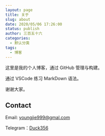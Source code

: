 ```yaml
---
layout: page
title: 关于
slug: about
date: 2020/05/06 17:26:00
status: publish
author: 三百五十六
categories: 
  - 默认分类
tags: 
  - 博客
---
```


这里是我的个人博客，通过 GitHub 管理与构建。

通过 VSCode 练习 MarkDown 语法。

谢谢大家。


## Contact

Email: youngjie999@gmal.com

Telegram：[Duck356](https://t.me/duck356)